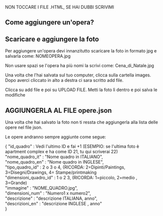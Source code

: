 NON TOCCARE I FILE .HTML, SE HAI DUBBI SCRIVIMI
## Come aggiungere un'opera?
## Scaricare e aggiungere la foto
Per aggiungere un'opera devi innanzitutto scaricare la foto in formato jpg e salvarla come: NOMEOPERA.jpg 

Non usare spazi se l'opera ha più nomi la scrivi come: Cena_di_Natale.jpg

Una volta che l'hai salvata sul tuo computer, clicca sulla cartella images. Dopo averci cliccato in alto a destra ci sara scritto add file.

Clicca su add file e poi su UPLOAD FILE. Metti la foto lì dentro e poi salva le modifiche

## AGGIUNGERLA AL FILE opere.json

Una volta che hai salvato la foto non ti ressta che aggiungerla alla lista delle opere nel file json.

Le opere andranno sempre aggiunte come segue:

{
		"id_quadro" : Vedi l'ultimo ID e fai +1 (ESEMPIO: se l'ultima foto è apartment complex e ha come ID 21,  tu qui scriverai 22) <br>
		"nome_quadro_it" : "Nome quadro in ITALIANO",<br>
		"nome_quadro_en" : "Nome quadro in INGLESE",<br>
		"tipo_quadro_id" : 2 o 3 o 4, (RICORDA: 2=Dipinti/Paintings, 3=Disegni/Drawings, 4= Stampe/printmaking<br>
		"dimensioni_quadro_id" : 1 o 2 3, (RICORDA: 1=piccolo, 2=medio , 3=Grande)<br>
		"immagine" : "NOME_QUADRO.jpg",<br>
		"dimensioni_num" : "Numero1 x numero2",<br>
		"descrizione" : "descrizione ITALIANA, anno",<br>
		"descrizioni_en" : "descrizione INGLESE , anno"<br>
	}


